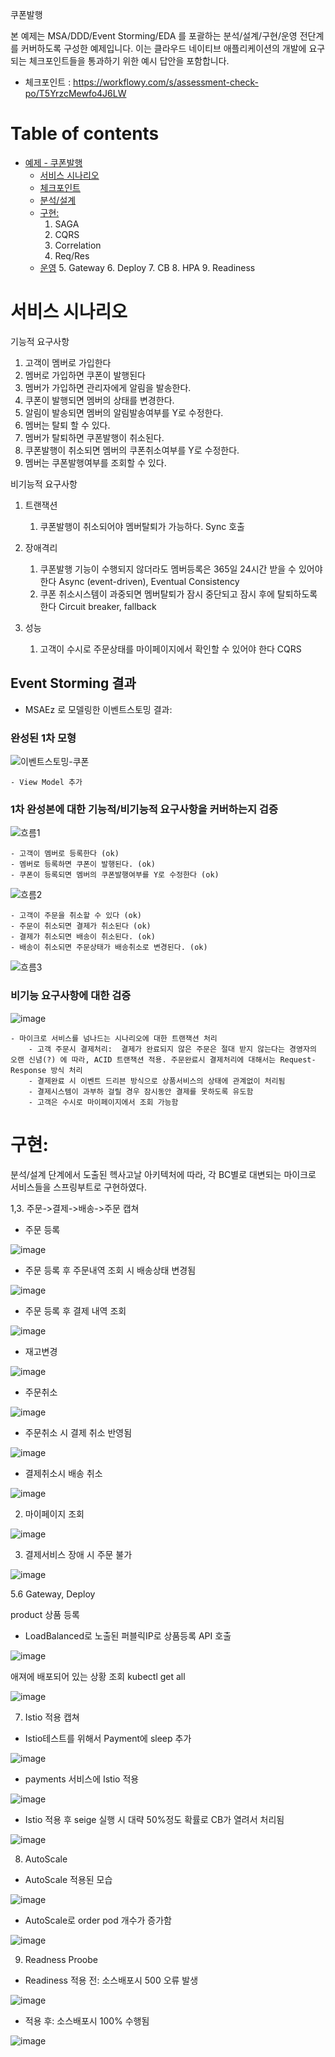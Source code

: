 
쿠폰발행

본 예제는 MSA/DDD/Event Storming/EDA 를 포괄하는 분석/설계/구현/운영 전단계를 커버하도록 구성한 예제입니다.
이는 클라우드 네이티브 애플리케이션의 개발에 요구되는 체크포인트들을 통과하기 위한 예시 답안을 포함합니다.
- 체크포인트 : https://workflowy.com/s/assessment-check-po/T5YrzcMewfo4J6LW


# Table of contents

- [예제 - 쿠폰발행](#---)
  - [서비스 시나리오](#서비스-시나리오)
  - [체크포인트](#체크포인트)
  - [분석/설계](#분석설계)
  - [구현:](#구현-)
     1. SAGA
     2. CQRS
     3. Correlation
     4. Req/Res
  - [운영](#운영)
     5. Gateway
     6. Deploy
     7. CB
     8. HPA
     9. Readiness


# 서비스 시나리오


기능적 요구사항

1. 고객이 멤버로 가입한다
2. 멤버로 가입하면 쿠폰이 발행된다
3. 멤버가 가입하면 관리자에게 알림을 발송한다.
4. 쿠폰이 발행되면 멤버의 상태를 변경한다.
5. 알림이 발송되면 멤버의 알림발송여부를 Y로 수정한다.
6. 멤버는 탈퇴 할 수 있다.
7. 멤버가 탈퇴하면 쿠폰발행이 취소된다.
8. 쿠폰발행이 취소되면 멤버의 쿠폰취소여부를 Y로 수정한다.
9. 멤버는 쿠폰발행여부를 조회할 수 있다.

비기능적 요구사항
1. 트랜잭션
    1. 쿠폰발행이 취소되어야 멤버탈퇴가 가능하다.  Sync 호출
    
1. 장애격리
    1. 쿠폰발행 기능이 수행되지 않더라도 멤버등록은 365일 24시간 받을 수 있어야 한다  Async (event-driven), Eventual Consistency
    1. 쿠폰 취소시스템이 과중되면 멤버탈퇴가 잠시 중단되고 잠시 후에 탈퇴하도록 한다  Circuit breaker, fallback
1. 성능
    1. 고객이 수시로 주문상태를 마이페이지에서 확인할 수 있어야 한다  CQRS




## Event Storming 결과
* MSAEz 로 모델링한 이벤트스토밍 결과:  


### 완성된 1차 모형
![이벤트스토밍-쿠폰](https://user-images.githubusercontent.com/39254844/105127295-ed690d80-5b23-11eb-9f6f-bfce69390ba2.png)


    - View Model 추가

### 1차 완성본에 대한 기능적/비기능적 요구사항을 커버하는지 검증

![흐름1](https://user-images.githubusercontent.com/39254844/105127704-c19a5780-5b24-11eb-804f-d16be904a609.png)

    - 고객이 멤버로 등록한다 (ok)
    - 멤버로 등록하면 쿠폰이 발행된다. (ok)
    - 쿠폰이 등록되면 멤버의 쿠폰발행여부를 Y로 수정한다 (ok)

![흐름2](https://user-images.githubusercontent.com/39254844/105127771-de368f80-5b24-11eb-9636-0f8d16ed4b73.png)

    - 고객이 주문을 취소할 수 있다 (ok)
    - 주문이 취소되면 결제가 취소된다 (ok)
    - 결제가 취소되면 배송이 취소된다. (ok)
    - 배송이 취소되면 주문상태가 배송취소로 변경된다. (ok)
    
![흐름3](https://user-images.githubusercontent.com/39254844/105127807-f3abb980-5b24-11eb-81e9-d56ef64922a0.png)




### 비기능 요구사항에 대한 검증

![image](https://user-images.githubusercontent.com/75401920/104999118-a7eb0880-5a6f-11eb-8de2-bf5926de7436.png)

    - 마이크로 서비스를 넘나드는 시나리오에 대한 트랜잭션 처리
        - 고객 주문시 결제처리:  결제가 완료되지 않은 주문은 절대 받지 않는다는 경영자의 오랜 신념(?) 에 따라, ACID 트랜잭션 적용. 주문완료시 결제처리에 대해서는 Request-Response 방식 처리
        - 결제완료 시 이벤트 드리븐 방식으로 상품서비스의 상태에 관계없이 처리됨
        - 결제시스템이 과부하 걸릴 경우 잠시동안 결제를 못하도록 유도함
        - 고객은 수시로 마이페이지에서 조회 가능함





# 구현:

분석/설계 단계에서 도출된 헥사고날 아키텍처에 따라, 각 BC별로 대변되는 마이크로 서비스들을 스프링부트로 구현하였다. 


1,3. 주문->결제->배송->주문 캡쳐




 - 주문 등록

![image](https://user-images.githubusercontent.com/75401920/105002099-1b8f1480-5a74-11eb-957f-26f060d0bc5f.png)

 - 주문 등록 후 주문내역 조회 시 배송상태 변경됨 

![image](https://user-images.githubusercontent.com/75401920/105001784-a3c0ea00-5a73-11eb-9c83-1d504502bca3.png)

 - 주문 등록 후 결제 내역 조회

![image](https://user-images.githubusercontent.com/75401920/105001881-c81cc680-5a73-11eb-8b94-c25d03309a84.png)

 - 재고변경

![image](https://user-images.githubusercontent.com/75401920/105002205-3e212d80-5a74-11eb-9d3a-469df1f27d49.png)

 - 주문취소

![image](https://user-images.githubusercontent.com/75401920/105002335-6dd03580-5a74-11eb-860d-66d4062bd18f.png)

 - 주문취소 시 결제 취소 반영됨

![image](https://user-images.githubusercontent.com/75401920/105002401-95270280-5a74-11eb-89c9-069db87220e6.png)

 - 결제취소시 배송 취소
 
![image](https://user-images.githubusercontent.com/75401920/105002466-acfe8680-5a74-11eb-91ba-bc04509a8b10.png)


2. 마이페이지 조회

![image](https://user-images.githubusercontent.com/75401920/105002605-e8995080-5a74-11eb-99ad-15cdb20324ad.png)


3. 결제서비스 장애 시 주문 불가

![image](https://user-images.githubusercontent.com/75401920/105002912-52b1f580-5a75-11eb-8ce0-b661fbbcc1d3.png)



   

5.6 Gateway, Deploy

product 상품 등록 
 - LoadBalanced로 노출된 퍼블릭IP로 상품등록 API 호출

![image](https://user-images.githubusercontent.com/75401920/105001534-42008000-5a73-11eb-8ab7-c955745e7703.png)


애져에 배포되어 있는 상황 조회 kubectl get all

![image](https://user-images.githubusercontent.com/75401920/105000728-06b18180-5a72-11eb-8609-e527c48f7060.png)



7. Istio 적용 캡쳐

  - Istio테스트를 위해서 Payment에 sleep 추가
  
![image](https://user-images.githubusercontent.com/75401920/105005616-e89b4f80-5a78-11eb-82cb-de53e5881e3f.png)

 - payments 서비스에 Istio 적용
   
![image](https://user-images.githubusercontent.com/75401920/105006822-7f1c4080-5a7a-11eb-9191-db35233773d3.png)

 - Istio 적용 후 seige 실행 시 대략 50%정도 확률로 CB가 열려서 처리됨

![image](https://user-images.githubusercontent.com/75401920/105006958-b2f76600-5a7a-11eb-99f3-c8b81a4ec270.png)

8. AutoScale

 - AutoScale 적용된 모습

![image](https://user-images.githubusercontent.com/75401920/105006642-4714fd80-5a7a-11eb-8424-aa2dede45666.png)

 - AutoScale로  order pod 개수가 증가함

![image](https://user-images.githubusercontent.com/75401920/105006308-cf46d300-5a79-11eb-96db-77d865c9bfe9.png)


9. Readness Proobe
 
  - Readiness 적용 전: 소스배포시 500 오류 발생
  
![image](https://user-images.githubusercontent.com/75401920/105004548-7d04b280-5a77-11eb-95cb-d5fe19a40557.png)


  - 적용 후: 소스배포시 100% 수행됨

![image](https://user-images.githubusercontent.com/75401920/105004912-f0a6bf80-5a77-11eb-88ee-f0bcd8f67f45.png)

